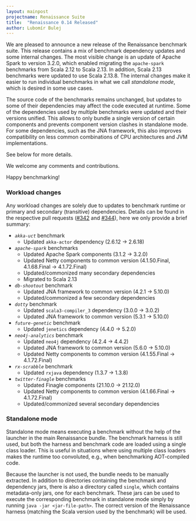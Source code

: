 ```yaml
---
layout: mainpost
projectname: Renaissance Suite
title:  "Renaissance 0.14 Released"
author: Lubomír Bulej
---
```


We are pleased to announce a new release of the Renaissance benchmark suite.
This release contains a mix of benchmark dependency updates and some internal
changes. The most visible change is an update of Apache Spark to version 3.2.0,
which enabled migrating the `apache-spark` benchmarks from Scala 2.12 to Scala
2.13. In addition, Scala 2.13 benchmarks were updated to use Scala 2.13.8. The
internal changes make it easier to run individual benchmarks in what we call
_standalone mode_, which is desired in some use cases.

The source code of the benchmarks remains unchanged, but updates to some of
their dependencies may affect the code executed at runtime. Some of the
dependencies used by multiple benchmarks were updated and their versions
unified. This allows to only bundle a single version of certain components and
prevents component version clashes in standalone mode. For some dependencies,
such as the JNA framework, this also improves compatibility on less common
combinations of CPU architectures and JVM implementations.

See below for more details. 

We welcome any comments and contributions.

Happy benchmarking!


### Workload changes

Any workload changes are solely due to updates to benchmark runtime or primary
and secondary (transitive) dependencies. Details can be found in the respective
pull requests ([#342](https://github.com/renaissance-benchmarks/renaissance/pull/342)
and [#344](https://github.com/renaissance-benchmarks/renaissance/pull/344)), here
we only provide a brief summary:

- *`akka-uct`* benchmark
    - Updated `akka-actor` dependency (2.6.12 -> 2.6.18)
- *`apache-spark`* benchmarks
    - Updated Apache Spark components (3.1.2 -> 3.2.0)
    - Updated Netty components to common version (4.1.50.Final, 4.1.68.Final -> 4.1.72.Final)
    - Updated/commonized many secondary dependencies
    - Migrated to Scala 2.13
- *`db-shootout`* benchmark
    - Updated JNA framework to common version (4.2.1 -> 5.10.0)
    - Updated/commonized a few secondary dependencies
- *`dotty`* benchmark
    - Updated `scala3-compiler_3` dependency (3.0.0 -> 3.0.2)
    - Updated JNA framework to common version (5.3.1 -> 5.10.0)
- *`future-genetic`* benchmark
    - Updated `jenetics` dependency (4.4.0 -> 5.2.0)
- *`neo4j-analytics`* benchmark
    - Updated `neo4j` dependency (4.2.4 -> 4.4.2)
    - Updated JNA framework to common version (5.6.0 -> 5.10.0)
    - Updated Netty components to common version (4.1.55.Final -> 4.1.72.Final)
- *`rx-scrabble`* benchmark
    - Updated `rxjava` dependency (1.3.7 -> 1.3.8)
- *`twitter-finagle`* benchmarks
    - Updated Finagle components (21.10.0 -> 21.12.0)
    - Updated Netty components to common version (4.1.66.Final -> 4.1.72.Final)
    - Updated/commonized several secondary dependencies


### Standalone mode

Standalone mode means executing a benchmark without the help of the launcher
in the main Renaissance bundle. The benchmark harness is still used, but both
the harness and benchmark code are loaded using a single class loader. This
is useful in situations where using multiple class loaders makes the runtime
too convoluted, e.g., when benchmarking AOT-compiled code.

Because the launcher is not used, the bundle needs to be manually extracted. 
In addition to directories containing the benchmark and dependency jars, there
is also a directory called `single`, which contains metadata-only jars, one for
each benchmark. These jars can be used to execute the corresponding benchmark
in standalone mode simply by running `java -jar <jar-file-path>`. The correct
version of the Renaissance harness (matching the Scala version used by the
benchmark) will be used.
